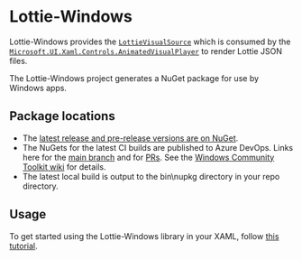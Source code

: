 # Lottie-Windows
Lottie-Windows provides the [`LottieVisualSource`](https://docs.microsoft.com/dotnet/api/microsoft.toolkit.uwp.ui.lottie.lottievisualsource) which is consumed by the [`Microsoft.UI.Xaml.Controls.AnimatedVisualPlayer`](https://docs.microsoft.com/uwp/api/microsoft.ui.xaml.controls.animatedvisualplayer) to render Lottie JSON files.

The Lottie-Windows project generates a NuGet package for use by Windows apps.

## Package locations
* The [latest release and pre-release versions are on NuGet](https://www.nuget.org/packages/Microsoft.Toolkit.Uwp.UI.Lottie).
* The NuGets for the latest CI builds are published to Azure DevOps. Links here for the [main branch](https://dev.azure.com/dotnet/WindowsCommunityToolkit/_packaging?_a=package&feed=WindowsCommunityToolkit-MainLatest&protocolType=NuGet&package=Microsoft.Toolkit.Uwp.UI.Lottie) and for [PRs](https://dev.azure.com/dotnet/WindowsCommunityToolkit/_packaging?_a=package&feed=WindowsCommunityToolkit-PullRequests&protocolType=NuGet&package=Microsoft.Toolkit.Uwp.UI.Lottie). 
See the [Windows Community Toolkit wiki](https://github.com/windows-toolkit/WindowsCommunityToolkit/wiki/Preview-Packages) for details.
* The latest local build is output to the bin\nupkg directory in your repo directory.

## Usage

To get started using the Lottie-Windows library in your XAML, follow [this tutorial](https://docs.microsoft.com/windows/communitytoolkit/animations/lottie-scenarios/getting_started_json).
